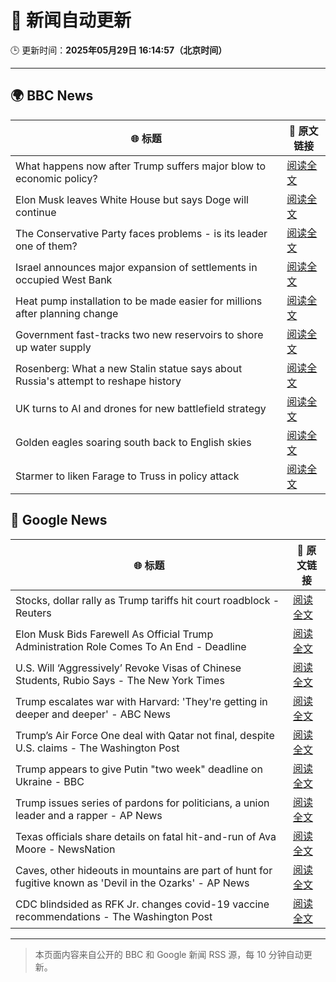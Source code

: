 # 🧠 新闻自动更新

🕒 更新时间：**2025年05月29日 16:14:57（北京时间）**

---

## 🌍 BBC News

| 🌐 标题 | 🔗 原文链接 |
|--------|-------------|
| What happens now after Trump suffers major blow to economic policy? | [阅读全文](https://www.bbc.com/news/articles/c8xgdj9kyero) |
| Elon Musk leaves White House but says Doge will continue | [阅读全文](https://www.bbc.com/news/articles/cz9y4exj822o) |
| The Conservative Party faces problems - is its leader one of them? | [阅读全文](https://www.bbc.com/news/articles/cx2endrywk4o) |
| Israel announces major expansion of settlements in occupied West Bank | [阅读全文](https://www.bbc.com/news/articles/c1j5954edlno) |
| Heat pump installation to be made easier for millions after planning change | [阅读全文](https://www.bbc.com/news/articles/c3e5plqke3no) |
| Government fast-tracks two new reservoirs to shore up water supply | [阅读全文](https://www.bbc.com/news/articles/cy8dv6l2jlzo) |
| Rosenberg: What a new Stalin statue says about Russia's attempt to reshape history | [阅读全文](https://www.bbc.com/news/videos/cz63n6j7407o) |
| UK turns to AI and drones for new battlefield strategy | [阅读全文](https://www.bbc.com/news/articles/ce82qdlel01o) |
| Golden eagles soaring south back to English skies | [阅读全文](https://www.bbc.com/news/articles/c62x408deppo) |
| Starmer to liken Farage to Truss in policy attack | [阅读全文](https://www.bbc.com/news/articles/cp3n4zwq6v9o) |

## 📰 Google News

| 🌐 标题 | 🔗 原文链接 |
|--------|-------------|
| Stocks, dollar rally as Trump tariffs hit court roadblock - Reuters | [阅读全文](https://news.google.com/rss/articles/CBMie0FVX3lxTE1iWXhBX3VHNEFsOFhiTU1NUi1CdjFIMTRrSTB1cEJ5b1JxcXZ6c2JMNldiY0kyYVFmY3FkVnZvUFA1S2Z6NjJFWUpFYndlZWVZVnkyeGYxRDkyam5MUm5yTmlpN0tSRkR6eEZfbXRqQlp6OHZJTVhDTVJvVQ?oc=5) |
| Elon Musk Bids Farewell As Official Trump Administration Role Comes To An End - Deadline | [阅读全文](https://news.google.com/rss/articles/CBMihAFBVV95cUxPNmV0TEF6eEFNV0J3cGsycXlrNWNhb0RkSG1pd0QybnBMOEFLZE5Dc0RyRmk4YjN0RWlPQ1VIVDZmeHhGZnZMTjBWVFFMUHRDbWp0VXU2VnFtdWdKYUJTaTY0ZnBqc2N3anlvam9pNmgzUEpzcUV3YzFYV3dlaDI0YlNBaGw?oc=5) |
| U.S. Will ‘Aggressively’ Revoke Visas of Chinese Students, Rubio Says - The New York Times | [阅读全文](https://news.google.com/rss/articles/CBMihAFBVV95cUxNTEdJdnZndnd5TC1QTGttbHFWRzloQVBQRFlhZjBmYUtYNW03RmxZX3Bsb1drSTJSSEZoaGhpaHJMdlY2Y2k4NE9fc0tmaXBEN3h6eWN1Y2tiVkFZeWxqNVA2b25sbFlhWDNpSGtjY2pkYmR4R0pkdURTQmtFd3RjV053eDA?oc=5) |
| Trump escalates war with Harvard: 'They're getting in deeper and deeper' - ABC News | [阅读全文](https://news.google.com/rss/articles/CBMioAFBVV95cUxNa1VNbjRQdEdsUmR3UTdwM0ZMb1lIZzNXREtYZEN0TTU0Q1ZCckVkVm5qYXRqUjJnZUtyaG5lS0c1cGFWaXM4RVJaWGdoajJOSzIxX2lFYTFyNWlVRWYzV2UzaklTaDA4M0tVLXU0elRnc2FVOFBhcFpnN080OVJfSnpPWWZZTHkyR2ViQm9MRkV1RU5PLXJEeXlfTTJkWHNp0gGmAUFVX3lxTE42SWhMZGtETDNnc041N0NFZXBmVzhlekFRZnc2cW8yNlVIMl9OTUdkdHZ1RGpxZjd1T19lSTllTHloVzJhU0YzWFFoaFZHTkpCalZPUXVnYlVTLUFUa1Qxc0gxVjR3bnRxa3l2QjZBVzlUcFVIV3hQaHV3ZW9GQzBGVmRrOTBsdXlNaEI3NDloY3BaTmFJZngydjA3NlJ4MllpUFJlOFE?oc=5) |
| Trump’s Air Force One deal with Qatar not final, despite U.S. claims - The Washington Post | [阅读全文](https://news.google.com/rss/articles/CBMijwFBVV95cUxPcG80cVBxZHAwYUtZVGlLNzJwTHA5cGZ6VUNCUUh1SVdrbl9INVY3U0Raa2VBMDRlYmk0OE9McFVkSWs5blh0cU5PRXZUMW5aMlJJc3VlUWZMeDc2TG94ZlZ5ZWp6aGhTZkdUMk1oN0hsakRCZjVFMVFFaEVpUkhkSWthMUVxZ3ZxcUg2T2NORQ?oc=5) |
| Trump appears to give Putin "two week" deadline on Ukraine - BBC | [阅读全文](https://news.google.com/rss/articles/CBMiWkFVX3lxTE5TSVlpV3Z3SmcyaTNqamgzSlQ2V2hOQkFyYURuQW1Qb2Jyb0lDa0dnWWRQZ1FjS0NINTBzUkVaS3MtRXJ5UmFIWWs2WFRBYXloZFFveGcxcDZjZ9IBX0FVX3lxTE9fSnBnTVp6cHMzZWRSTDQyckoxN2h3dE1ha21nWXZyMUs5US1jbFdvQTdUTnkyVURPYzRtYjBVSk11Ti1zMHpXc3lzYzRlWUtYODZmUVVFTjJtODR6dGVN?oc=5) |
| Trump issues series of pardons for politicians, a union leader and a rapper - AP News | [阅读全文](https://news.google.com/rss/articles/CBMimwFBVV95cUxNYkdtSWlPb2dFUEhIQ0Q1eW5STFM0QTN4VmZMVnhvcTNoZklBM1JDVHF3a0ZtOURaUnYxTnFiSk42NGpRWHR3WndwRVM0WUdfWTlsWE40Nl95czBnbjc1LXlNV0lzaUs3Ny0xeEJqMmhRcmxXS0YtYVJtYkdiRjBuZ2wwcXgzQlkwQjVoaU5UbHZDYzBKeVFaaW1zQQ?oc=5) |
| Texas officials share details on fatal hit-and-run of Ava Moore - NewsNation | [阅读全文](https://news.google.com/rss/articles/CBMijAFBVV95cUxNaXJOcWVZb25WSHlrNERTeWt6eWJ2Y19wR1hEWXAxWk1uenlVaElJQkN6NWJrZlFLUkFCRWlWamE3VzRJdTBVc0pVWEVUQWdZLUtTUVYwMVRCVFowOXg2Q1pmME5hRG1kMXNCWVU5SnhYUjR6YUx3ZlVFUTdNcU9sd3NJMFI4S29DSTZHbNIBkgFBVV95cUxQLTFBZEprWmszWjJzZ0t3OHhuMHN3a2tCcHU3RENKRXE5VU1saGpTeF9tNURxMXJ5TllGMEFzZ2FCQU1hN0xtOGoxNlphYU4xRHo4RVBuRC1iaWIxREFuRTAweTBUanZHel9HYkwwbTV0ODR4aGE4QjdrUlFRaVFVTXJ4QzlrUm0zdHowQ05JVXdXdw?oc=5) |
| Caves, other hideouts in mountains are part of hunt for fugitive known as 'Devil in the Ozarks' - AP News | [阅读全文](https://news.google.com/rss/articles/CBMirAFBVV95cUxOdEJac1RRUE5DSUlDS0FZOGRVdG9ENm9WRDZCQzRscUlVVmZIWHM3a1pMN1dEZWhoY29uQTF5bDZ3R0dncGtpR0FneXJzdWJUVVhvd1owWDN4Uk9CY0Y4SldmYUh1NG5XdjU2UmI5N0Fyb0tUUS03a3h6U3hnZWpLRk84Ymhad0xQTjY1RVoyeFp5NGZoYlRKUUpPby1CUjhoaTVTcmhIOW5halBL?oc=5) |
| CDC blindsided as RFK Jr. changes covid-19 vaccine recommendations - The Washington Post | [阅读全文](https://news.google.com/rss/articles/CBMigAFBVV95cUxQWVJibE1kNjZ4MU9oVTZhbzVlWVNKNzYtdjQ2VVF1elJmLW9HVmtNeE1YRXFJLWMwbzhtZmF2XzFSWmpwcFhHeUQzSFNUSERvSDFEdmxYOENHWkx5MG12NS1teE9IUDZCZjBRbE8xek5CVWVrVmdnd1NWenZyZUF6Xw?oc=5) |

---
> 本页面内容来自公开的 BBC 和 Google 新闻 RSS 源，每 10 分钟自动更新。